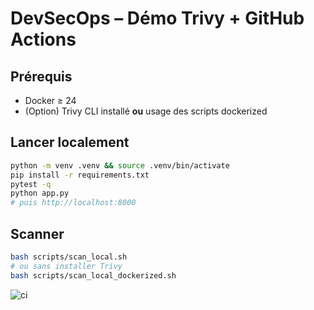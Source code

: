# DevSecOps – Démo Trivy + GitHub Actions

## Prérequis
- Docker ≥ 24
- (Option) Trivy CLI installé **ou** usage des scripts dockerized

## Lancer localement
```bash
python -m venv .venv && source .venv/bin/activate
pip install -r requirements.txt
pytest -q
python app.py
# puis http://localhost:8000
```

## Scanner
```bash
bash scripts/scan_local.sh
# ou sans installer Trivy
bash scripts/scan_local_dockerized.sh
```

![ci](https://github.com/PercevalFox/devsecops_hetic/actions/workflows/ci-trivy-demo.yml/badge.svg)
